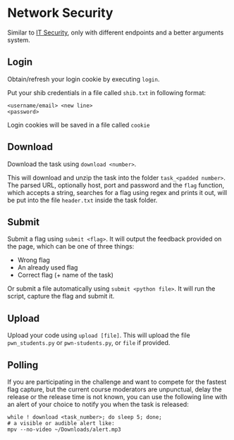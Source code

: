 # Network Security

Similar to [IT Security](../itsec), only with different endpoints
and a better arguments system.

## Login
Obtain/refresh your login cookie by executing `login`.

Put your shib credentials in a file called `shib.txt`
in following format:
```
<username/email> <new line>
<password>
```
Login cookies will be saved in a file called `cookie`

## Download
Download the task using `download <number>`.

This will download and unzip the task
into the folder `task_<padded number>`.
The parsed URL, optionally host, port and password and the
`flag` function, which accepts a string,
searches for a flag using regex and prints it out,
will be put into the file `header.txt`
inside the task folder.

## Submit
Submit a flag using `submit <flag>`.
It will output the feedback provided on the page, which
can be one of three things:
* Wrong flag
* An already used flag
* Correct flag (+ name of the task)

Or submit a file automatically using `submit <python file>`.
It will run the script, capture the flag and submit it.

## Upload
Upload your code using `upload [file]`.
This will upload the file `pwn_students.py` or `pwn-students.py`,
or `file` if provided.

## Polling
If you are participating in the challenge and want to compete
for the fastest flag capture, but the current course moderators
are unpunctual, delay the release or the release time is not known,
you can use the following line with an alert of your choice to notify
you when the task is released:
```
while ! download <task_number>; do sleep 5; done;
# a visible or audible alert like:
mpv --no-video ~/Downloads/alert.mp3
```
